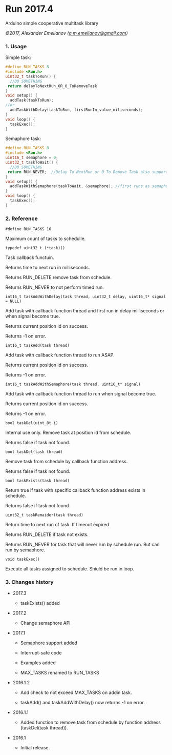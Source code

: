 # Run 2017.4

Arduino simple cooperative multitask library

*&copy;2017, Alexander Emelianov (a.m.emelianov@gmail.com)*

### 1. Usage

Simple task:

```c
#define RUN_TASKS 8
#include <Run.h>
uint32_t taskToRun() {
  //DO SOMETHING
 return delayToNextRun_OR_0_ToRemoveTask
}
void setup() {
  addTask(taskToRun);
//or
  addTaskWithDelay(taskToRun, firstRunIn_value_miliseconds);
}
void loop() {
  taskExec();
}
```

Semaphore task:

```c
#define RUN_TASKS 8
#include <Run.h>
uint16_t semaphore = 0;
uint32_t taskToWait() {
  //DO SOMETHING
 return RUN_NEVER;	//Delay To NextRun or 0 To Remove Task also supported
}
void setup() {
  addTaskWithSemaphore(taskToWait, &semaphore);	//first runs as semaphore become non-zerro
}
void loop() {
  taskExec();
}
```

### 2. Reference
`#define RUN_TASKS 16`

Maximum count of tasks to schedulle.

`typedef uint32_t (*task)()`

Task callback functuin.

Returns time to next run in milliseconds.

Returns RUN_DELETE remove task from schedule.

Returns RUN_NEVER to not perform timed run.

`int16_t taskAddWithDelay(task thread, uint32_t delay, uint16_t* signal = NULL)`

Add task with callback function thread and first run in delay milliseconds or when signal become true.

Returns current position id on success.

Returns -1 on error.

`int16_t taskAdd(task thread)`

Add task with callback function thread to run ASAP.

Returns current position id on success.

Returns -1 on error.

`int16_t taskAddWithSemaphore(task thread, uint16_t* signal)`

Add task with callback function thread to run when signal become true.

Returns current position id on success.

Returns -1 on error.

`bool taskDel(uint_8t i)`

Internal use only. Remove task at position id from schedule.

Returns false if task not found.

`bool taskDel(task thread)`

Remove task from schedule by callback function address.

Returns false if task not found.

`bool taskExists(task thread)`

Return true if task with specific callback function address exists in schedule.

Returns false if task not found.

`uint32_t taskRemaider(task thread)`

Return time to next run of task. If timeout expired 

Returns RUN_DELETE if task not exists.

Returns RUN_NEVER for task that will never run by schedule run. But can run by semaphore.

`void taskExec()`

Execute all tasks assigned to schedule. Shiuld be run in loop.

### 3. Changes history
* 2017.3

  * taskExists() added

* 2017.2

  * Change semaphore API
 
* 2017.1

  * Semaphore support added

  * Interrupt-safe code

  * Examples added

  * MAX_TASKS renamed to RUN_TASKS

* 2016.1.2

  * Add check to not exceed MAX_TASKS on addin task.

  * taskAdd() and taskAddWithDelay() now returns -1 on error.

* 2016.1.1

  * Added function to remove task from schedule by function address (taskDel(task thread)).

* 2016.1

  * Initial release.
